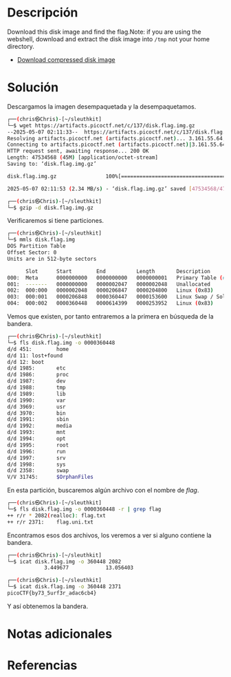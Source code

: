 # **Descripción**

Download this disk image and find the flag.Note: if you are using the webshell, download and extract the disk image into `/tmp` not your home directory.

- [Download compressed disk image](https://artifacts.picoctf.net/c/137/disk.flag.img.gz)
# **Solución**

Descargamos la imagen desempaquetada y la desempaquetamos.

```bash
┌──(chris㉿Chris)-[~/sleuthkit]
└─$ wget https://artifacts.picoctf.net/c/137/disk.flag.img.gz
--2025-05-07 02:11:33--  https://artifacts.picoctf.net/c/137/disk.flag.img.gz
Resolving artifacts.picoctf.net (artifacts.picoctf.net)... 3.161.55.64, 3.161.55.100, 3.161.55.26, ...
Connecting to artifacts.picoctf.net (artifacts.picoctf.net)|3.161.55.64|:443... connected.
HTTP request sent, awaiting response... 200 OK
Length: 47534568 (45M) [application/octet-stream]
Saving to: ‘disk.flag.img.gz’

disk.flag.img.gz                100%[======================================================>]  45.33M  2.61MB/s    in 19s

2025-05-07 02:11:53 (2.34 MB/s) - ‘disk.flag.img.gz’ saved [47534568/47534568]

┌──(chris㉿Chris)-[~/sleuthkit]
└─$ gzip -d disk.flag.img.gz
```

Verificaremos si tiene particiones.

```bash
┌──(chris㉿Chris)-[~/sleuthkit]
└─$ mmls disk.flag.img
DOS Partition Table
Offset Sector: 0
Units are in 512-byte sectors

      Slot      Start        End          Length       Description
000:  Meta      0000000000   0000000000   0000000001   Primary Table (#0)
001:  -------   0000000000   0000002047   0000002048   Unallocated
002:  000:000   0000002048   0000206847   0000204800   Linux (0x83)
003:  000:001   0000206848   0000360447   0000153600   Linux Swap / Solaris x86 (0x82)
004:  000:002   0000360448   0000614399   0000253952   Linux (0x83)
```

Vemos que existen, por tanto entraremos a la primera en búsqueda de la bandera.

```bash
┌──(chris㉿Chris)-[~/sleuthkit]
└─$ fls disk.flag.img -o 0000360448
d/d 451:        home
d/d 11: lost+found
d/d 12: boot
d/d 1985:       etc
d/d 1986:       proc
d/d 1987:       dev
d/d 1988:       tmp
d/d 1989:       lib
d/d 1990:       var
d/d 3969:       usr
d/d 3970:       bin
d/d 1991:       sbin
d/d 1992:       media
d/d 1993:       mnt
d/d 1994:       opt
d/d 1995:       root
d/d 1996:       run
d/d 1997:       srv
d/d 1998:       sys
d/d 2358:       swap
V/V 31745:      $OrphanFiles
```

En esta partición, buscaremos algún archivo con el nombre de *flag*.

```bash
┌──(chris㉿Chris)-[~/sleuthkit]
└─$ fls disk.flag.img -o 0000360448 -r | grep flag
++ r/r * 2082(realloc): flag.txt
++ r/r 2371:    flag.uni.txt
```

Encontramos esos dos archivos, los veremos a ver si alguno contiene la bandera.

```bash
┌──(chris㉿Chris)-[~/sleuthkit]
└─$ icat disk.flag.img -o 360448 2082
            3.449677            13.056403

┌──(chris㉿Chris)-[~/sleuthkit]
└─$ icat disk.flag.img -o 360448 2371
picoCTF{by73_5urf3r_adac6cb4}
```

Y así obtenemos la bandera.
# **Notas adicionales**

# **Referencias**
